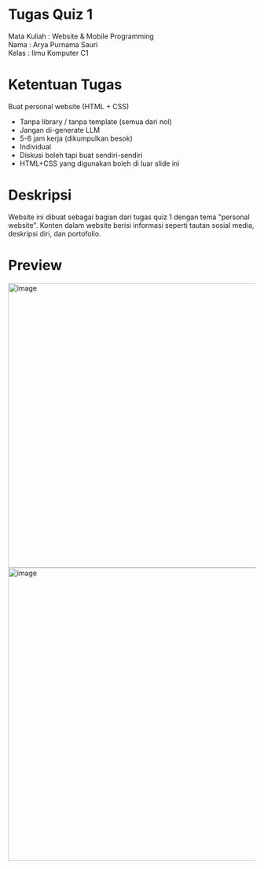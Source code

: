 # Tugas Quiz 1
Mata Kuliah : Website & Mobile Programming<br>
Nama : Arya Purnama Sauri<br>
Kelas : Ilmu Komputer C1

# Ketentuan Tugas
Buat personal website (HTML + CSS)
* Tanpa library / tanpa template (semua dari nol)
* Jangan di-generate LLM
* 5-6 jam kerja (dikumpulkan besok)
* Individual
* Diskusi boleh tapi buat sendiri-sendiri
* HTML+CSS yang digunakan boleh di luar slide ini

# Deskripsi
Website ini dibuat sebagai bagian dari tugas quiz 1 dengan tema "personal website". Konten dalam website berisi informasi seperti tautan sosial media, deskripsi diri, dan portofolio.

# Preview
<img width="1366" height="580" alt="image" src="https://github.com/user-attachments/assets/951d1b31-777e-48f1-b761-d01840b404ed" />
<img width="1366" height="597" alt="image" src="https://github.com/user-attachments/assets/bd524d5f-3d59-43c0-b559-b9c235635aae" />


